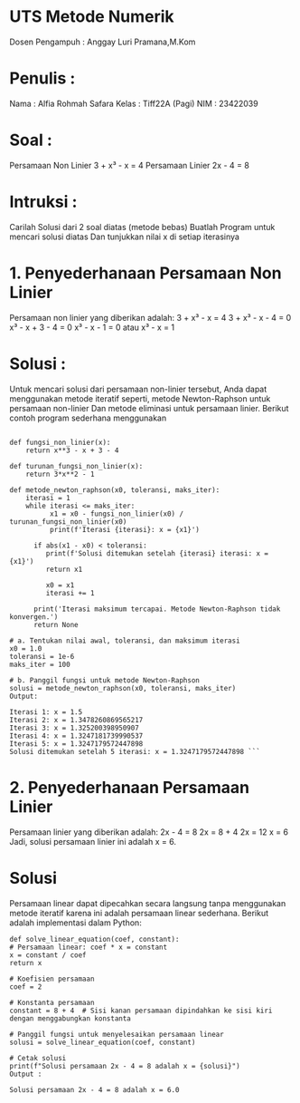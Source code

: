 # UTS Metode Numerik
Dosen Pengampuh : Anggay Luri Pramana,M.Kom

# Penulis :
Nama : Alfia Rohmah Safara 
Kelas : Tiff22A (Pagi) 
NIM : 23422039 

# Soal :
Persamaan Non Linier
3 + x³ - x = 4
Persamaan Linier
2x - 4 = 8

# Intruksi :
Carilah Solusi dari 2 soal diatas (metode bebas)
Buatlah Program untuk mencari solusi diatas
Dan tunjukkan nilai x di setiap iterasinya

# 1. Penyederhanaan Persamaan Non Linier
Persamaan non linier yang diberikan adalah:
3 + x³ - x = 4
3 + x³ - x - 4 = 0
x³ - x + 3 - 4 = 0
x³ - x - 1 = 0 atau
x³ - x = 1

# Solusi :
Untuk mencari solusi dari persamaan non-linier tersebut, Anda dapat menggunakan metode iteratif seperti, metode Newton-Raphson untuk persamaan non-linier Dan metode eliminasi untuk persamaan linier. Berikut contoh program sederhana menggunakan

```Python:

def fungsi_non_linier(x):
    return x**3 - x + 3 - 4
	
def turunan_fungsi_non_linier(x):
    return 3*x**2 - 1

def metode_newton_raphson(x0, toleransi, maks_iter):
    iterasi = 1
    while iterasi <= maks_iter:
          x1 = x0 - fungsi_non_linier(x0) / turunan_fungsi_non_linier(x0)
          print(f'Iterasi {iterasi}: x = {x1}')

	  if abs(x1 - x0) < toleransi:
	     print(f'Solusi ditemukan setelah {iterasi} iterasi: x = {x1}')
	     return x1

	     x0 = x1
	     iterasi += 1

	  print('Iterasi maksimum tercapai. Metode Newton-Raphson tidak konvergen.')
	  return None

# a. Tentukan nilai awal, toleransi, dan maksimum iterasi
x0 = 1.0
toleransi = 1e-6
maks_iter = 100

# b. Panggil fungsi untuk metode Newton-Raphson
solusi = metode_newton_raphson(x0, toleransi, maks_iter)
Output:

Iterasi 1: x = 1.5 
Iterasi 2: x = 1.3478260869565217 
Iterasi 3: x = 1.325200398950907 
Iterasi 4: x = 1.3247181739990537 
Iterasi 5: x = 1.3247179572447898 
Solusi ditemukan setelah 5 iterasi: x = 1.3247179572447898 ```
```


# 2. Penyederhanaan Persamaan Linier
Persamaan linier yang diberikan adalah:
2x - 4 = 8
2x = 8 + 4
2x = 12
x = 6
Jadi, solusi persamaan linier ini adalah x = 6.

# Solusi
Persamaan linear dapat dipecahkan secara langsung tanpa menggunakan metode iteratif karena ini adalah persamaan linear sederhana. Berikut adalah implementasi dalam Python:

```
def solve_linear_equation(coef, constant):
# Persamaan linear: coef * x = constant
x = constant / coef
return x

# Koefisien persamaan
coef = 2

# Konstanta persamaan
constant = 8 + 4  # Sisi kanan persamaan dipindahkan ke sisi kiri dengan menggabungkan konstanta

# Panggil fungsi untuk menyelesaikan persamaan linear
solusi = solve_linear_equation(coef, constant)

# Cetak solusi
print(f"Solusi persamaan 2x - 4 = 8 adalah x = {solusi}")
Output :

Solusi persamaan 2x - 4 = 8 adalah x = 6.0
